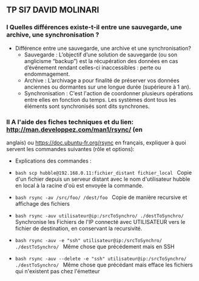 ## TP SI7 DAVID MOLINARI

### I Quelles différences existe-t-il entre une sauvegarde, une archive, une synchronisation ?
- Différence entre une sauvegarde, une archive et une synchronisation?
  - Sauvegarde : 
    L’objectif d’une solution de sauvegarde (ou son anglicisme “backup”) est la récupération des données en cas d’événement rendant celles-ci inaccessibles : perte ou endommagement.
  - Archive :
    L’archivage a pour finalité de préserver vos données anciennes ou dormantes sur une longue durée (supérieure à 1 an). 
  - Synchronisation : 
    C'est l'action de coordonner plusieurs opérations entre elles en fonction du temps. Les systèmes dont tous les éléments sont synchronisés sont dits synchrones.

### II A l'aide des fiches techniques et du lien: http://man.developpez.com/man1/rsync/ (en
anglais) ou https://doc.ubuntu-fr.org/rsync en français, expliquer à quoi servent les
commandes suivantes (rôle et options):
- Explications des commandes :

-   ```bash scp hubble@192.168.0.11:fichier_distant fichier_local ```  Copie d'un fichier depuis un serveur distant avec le nom d'utilisateur hubble en local à la racine d'où est envoyée la commande.

-    ```bash rsync -av /src/foo/ /dest/foo ``` Copie de manière recursive et affichage des fichiers

-   ```bash rsync -auv utilisateur@ip:/srcToSynchro/ ./destToSynchro/ ``` Synchronise les Fichiers de l'IP connecté avec UTILISATEUR vers le fichier de destination, en conservant la recursivité. 

- ```bash rsync -auv -e "ssh" utilisateur@ip:/srcToSynchro/ ./destToSynchro/ ``` Même chose que précédement mais en SSH 

- ```bash rsync -auv --delete -e "ssh" utilisateur@ip:/srcToSynchro/ ./destToSynchro/ ``` Même chose que précédant mais efface les fichiers qui n'existent pas chez l'émetteur
